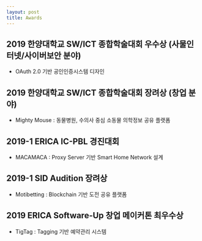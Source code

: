 ```yaml
---
layout: post
title: Awards
---
```


## 2019 한양대학교 SW/ICT 종합학술대회 우수상 (사물인터넷/사이버보안 분야)
- OAuth 2.0 기반 공인인증시스템 디자인

## 2019 한양대학교 SW/ICT 종합학술대회 장려상 (창업 분야)
- Mighty Mouse : 동물병원, 수의사 중심 소동물 의학정보 공유 플랫폼

## 2019-1 ERICA IC-PBL 경진대회
- MACAMACA : Proxy Server 기반 Smart Home Network 설계

## 2019-1 SID Audition 장려상
- Motibetting : Blockchain 기반 도전 공유 플랫폼

## 2019 ERICA Software-Up 창업 메이커톤 최우수상
- TigTag : Tagging 기반 예약관리 시스템
